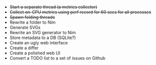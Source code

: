 * ~~Start a separate thread (a metrics collector)~~
* ~~Collect on-CPU metrics using perf record for 60 secs for all processes~~
* ~~Spawn folding threads~~
* Rewrite a folder to Nim
* Generate SVGs
* Rewrite an SVG generator to Nim
* Store metadata to a DB (SQLite?)
* Create an ugly web interface
* Create a differ
* Create a polished web UI
* Convert a TODO list to a set of issues on Github
